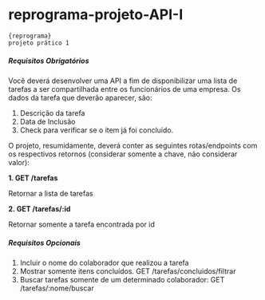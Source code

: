 # reprograma-projeto-API-I
```
{reprograma} 
projeto prático 1
```
##### Requisitos Obrigatórios #####

Você deverá desenvolver uma API a fim de disponibilizar uma lista de tarefas a ser compartilhada entre os funcionários de uma empresa.
Os dados da tarefa que deverão aparecer, são:
1. Descrição da tarefa
2. Data de Inclusão 
3. Check para verificar se o item já foi concluído.

O projeto, resumidamente, deverá conter as seguintes rotas/endpoints com os respectivos retornos (considerar somente a chave, não considerar valor):

**1.	GET /tarefas**

Retornar a lista de tarefas

**2.	GET /tarefas/:id**

Retornar somente a tarefa encontrada por id

##### Requisitos Opcionais #####
1. Incluir o nome do colaborador que realizou a tarefa
2. Mostrar somente itens concluídos.
GET /tarefas/concluidos/filtrar
3. Buscar tarefas somente de um determinado colaborador:
GET /tarefas/:nome/buscar
